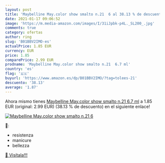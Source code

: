 ```yaml
---
layout: post
title: 'Maybelline May.color show smalto n.21  6 al 38.13 % de descuento'
date: 2021-01-17 09:06:52
image: 'https://m.media-amazon.com/images/I/31iJpbk-p4L._SL200_.jpg'
comments: true
category: ofertas
author: ring
slug: 'B01BBV2IMO-es'
actualPrice: 1.85 EUR
currency: EUR
price: 1.85
comparePrice: 2.99 EUR
prodname: 'Maybelline May.color show smalto n.21  6.7 ml'
country: 'es'
flag: '🇪🇸'
buyurl: 'https://www.amazon.es/dp/B01BBV2IMO/?tag=tolees-21'
descuento: '38.13'
average: '1.87'
---
```


Ahora mismo tienes [Maybelline May.color show smalto n.21  6.7 ml](https://www.amazon.es/dp/B01BBV2IMO/?tag=tolees-21) a 1.85 EUR (original: 2.99 EUR) (38.13 %  de descuento) en el siguiente enlace!

[![Maybelline May.color show smalto n.21  6](https://m.media-amazon.com/images/I/31iJpbk-p4L._SL200_.jpg)](https://www.amazon.es/dp/B01BBV2IMO/?tag=tolees-21)

🔎:

- resistenza
- manicure
- bellezza

[🛒 Visítala!!!](https://www.amazon.es/dp/B01BBV2IMO/?tag=tolees-21)
